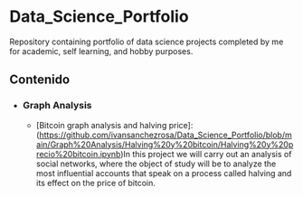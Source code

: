 # Data_Science_Portfolio
Repository containing portfolio of data science projects completed by me for academic, self learning, and hobby purposes.


## Contenido

- ### Graph Analysis

     - [Bitcoin graph analysis and halving price]:(https://github.com/ivansanchezrosa/Data_Science_Portfolio/blob/main/Graph%20Analysis/Halving%20y%20bitcoin/Halving%20y%20precio%20bitcoin.ipynb)In this project we will carry out an analysis of social networks, where the object of study will be to analyze the most influential accounts that speak on a process called halving and its effect on the price of bitcoin. 
   
